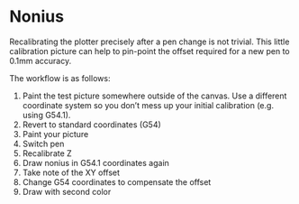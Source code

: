 Nonius
======

Recalibrating the plotter precisely after a pen change is not trivial. This
little calibration picture can help to pin-point the offset required for a new
pen to 0.1mm accuracy.

The workflow is as follows:

1. Paint the test picture somewhere outside of the canvas. Use a different
   coordinate system so you don’t mess up your initial calibration (e.g. using
   G54.1).
2. Revert to standard coordinates (G54)
3. Paint your picture
5. Switch pen
6. Recalibrate Z
7. Draw nonius in G54.1 coordinates again
7. Take note of the XY offset
8. Change G54 coordinates to compensate the offset
9. Draw with second color
